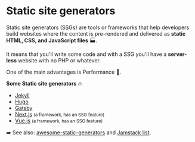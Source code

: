 # Static site generators

<div class="row row-cols-md-2"><div>

Static site generators (SSGs) are tools or frameworks that help developers build websites where the content is pre-rendered and delivered as **static HTML, CSS, and JavaScript files** 🏭.

It means that you'll write some code and with a SSG you'll have a **server-less** website with no PHP or whatever.

One of the main advantages is Performance 🚀.
</div><div>

**Some Static site generators** 🔥

* [Jekyll](jekyll/index.md)
* [Hugo](https://gohugo.io/)
* [Gatsby](https://www.gatsbyjs.com/docs/glossary/static-site-generator/)
* [Next.js](https://nextjs.org/docs/pages/building-your-application/rendering/static-site-generation) <small>(a framework, has an SSG feature)</small>
* [Vue.js](/programming-languages/web/javascript/frameworks/vue/vue.js/index.md) <small>(a framework, has an SSG feature)</small>

➡️ See also: [awesome-static-generators](https://github.com/myles/awesome-static-generators) and [Jamstack list](https://jamstack.org/generators/).
</div></div>